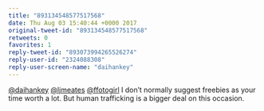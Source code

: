 ```yaml
---
title: "893134548577517568"
date: Thu Aug 03 15:40:44 +0000 2017
original-tweet-id: "893134548577517568"
retweets: 0
favorites: 1
reply-tweet-id: "893073994265526274"
reply-user-id: "2324088308"
reply-user-screen-name: "daihankey"
---
```

<a href="https://twitter.com/daihankey">@daihankey</a> <a href="https://twitter.com/ljmeates">@ljmeates</a> <a href="https://twitter.com/ffotogirl">@ffotogirl</a> I don’t normally suggest freebies as your time worth a lot. But human trafficking is a bigger deal on this occasion.
